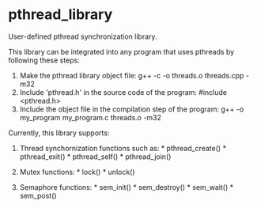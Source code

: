 # pthread_library
User-defined pthread synchronization library.

This library can be integrated into any program that uses pthreads by following these steps:
  1. Make the pthread library object file: g++ -c -o threads.o threads.cpp -m32
  2. Include 'pthread.h' in the source code of the program: #include <pthread.h>
  3. Include the object file in the compilation step of the program: g++ -o my_program my_program.c threads.o -m32

Currently, this library supports:
  1. Thread synchornization functions such as:
    * pthread_create()
    * pthread_exit()
    * pthread_self()
    * pthread_join()

  2. Mutex functions:
    * lock()
    * unlock()

  3. Semaphore functions:
    * sem_init()
    * sem_destroy()
    * sem_wait()
    * sem_post()
